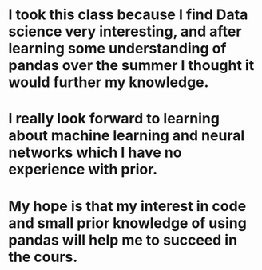 # I took this class because I find Data science very interesting, and after learning some understanding of pandas over the summer I thought it would further my knowledge.
# I really look forward to learning about machine learning and neural networks which I have no experience with prior.
# My hope is that my interest in code and small prior knowledge of using pandas will help me to succeed in the cours.
